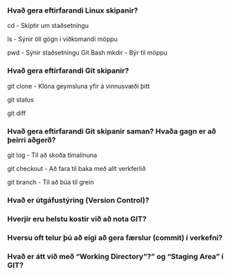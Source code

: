 ### Hvað gera eftirfarandi Linux skipanir?
cd - Skiptir um staðsetningu

ls - Sýnir öll gögn í viðkomandi möppu

pwd - Sýnir staðsetningu Git Bash
mkdir - Býr til möppu
### Hvað gera eftirfarandi Git skipanir?
git clone - Klóna geymsluna yfir á vinnusvæði þitt

git status

git diff
### Hvað gera eftirfarandi Git skipanir saman? Hvaða gagn er að þeirri aðgerð?
git log - Til að skoða tímalínuna

git checkout - Að fara til baka með allt verkferlið

git branch - Til að búa til grein
### Hvað er útgáfustýring (Version Control)?
### Hverjir eru helstu kostir við að nota GIT?
### Hversu oft telur þú að eigi að gera færslur (commit) í verkefni?
### Hvað er átt við með “Working Directory”?” og “Staging Area” í GIT?
